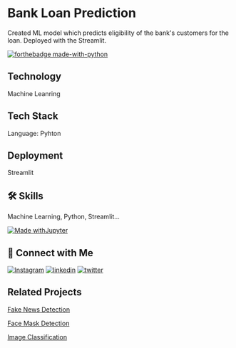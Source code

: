 
# Bank Loan Prediction

Created ML model which predicts eligibility of the bank's customers for the loan. Deployed with the Streamlit.

[![forthebadge made-with-python](http://ForTheBadge.com/images/badges/made-with-python.svg)](https://www.python.org/)


## Technology

Machine Leanring


 
## Tech Stack

Language: Pyhton

## Deployment

Streamlit




## 🛠 Skills
Machine Learning, Python, Streamlit...

[![Made withJupyter](https://img.shields.io/badge/Made%20with-Jupyter-orange?style=for-the-badge&logo=Jupyter)](https://jupyter.org/try)
## 🔗 Connect with Me
[![Instagram](https://img.shields.io/badge/my_portfolio-000?style=for-the-badge&logo=ko-fi&logoColor=white)](#)
[![linkedin](https://img.shields.io/badge/linkedin-0A66C2?style=for-the-badge&logo=linkedin&logoColor=white)](https://www.linkedin.com/in/prasanna-thalpati-87045a1ba/)
[![twitter](https://img.shields.io/badge/twitter-1DA1F2?style=for-the-badge&logo=twitter&logoColor=white)](https://twitter.com/Its_Prasanna_?t=C9x8KSPGIo_OMN0CCYlHWQ&s=09)


## Related Projects


[Fake News Detection](https://github.com/PrasannaThalpati/Fake-News-Detection)

[Face Mask Detection](https://github.com/PrasannaThalpati/face-mask-detection)

[Image Classification](https://github.com/PrasannaThalpati/Image-Classification)

